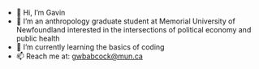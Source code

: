- 👋 Hi, I’m Gavin
- 👀 I’m an anthropology graduate student at Memorial University of Newfoundland interested in the intersections of political economy and public health
- 🌱 I’m currently learning the basics of coding
- 📫 Reach me at: gwbabcock@mun.ca

<!---
IndecisivAnthro/IndecisivAnthro is a ✨ special ✨ repository because its `README.md` (this file) appears on your GitHub profile.
You can click the Preview link to take a look at your changes.
--->
